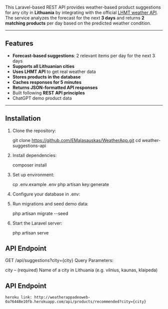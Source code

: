 This Laravel-based REST API provides weather-based product suggestions for any city in **Lithuania** by integrating with the official [LHMT weather API](https://api.meteo.lt/). The service analyzes the forecast for the next **3 days** and returns **2 matching products** per day based on the predicted weather condition.

---

##  Features

-  **Forecast-based suggestions**: 2 relevant items per day for the next 3 days
-  **Supports all Lithuanian cities**
-  **Uses LHMT API** to get real weather data
-  **Stores products in the database**
-  **Caches responses for 5 minutes**
-  **Returns JSON-formatted API responses**
-  Built following **REST API principles**
-  ChatGPT demo product data

---

##  Installation

1. Clone the repository:

    git clone https://github.com/EMalasauskas/WeatherApp.git
    cd weather-suggestions-api


2. Install dependencies:

    composer install

3. Set up environment:

    cp .env.example .env
    php artisan key:generate   

4. Configure your database in .env:

5. Run migrations and seed demo data:

    php artisan migrate --seed

6. Start the Laravel server:

    php artisan serve




##  API Endpoint
GET /api/suggestions?city={city}
Query Parameters:

city – (required) Name of a city in Lithuania (e.g. vilnius, kaunas, klaipeda)

##  API Endpoint

    heroku link: http://weatherappadeoweb-0a76448e10fb.herokuapp.com/api/products/recommended?city={city}
